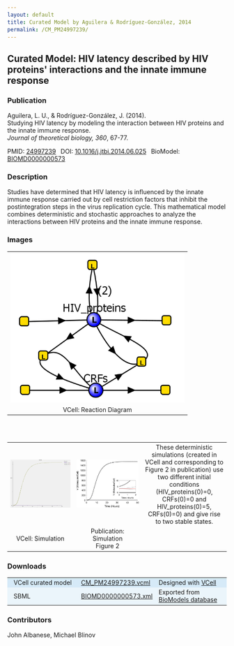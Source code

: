 ```yaml
---
layout: default
title: Curated Model by Aguilera & Rodríguez-González, 2014
permalink: /CM_PM24997239/
---
```

## Curated Model: HIV latency described by HIV proteins' interactions and the innate immune response

### Publication 

Aguilera, L. U., & Rodríguez-González, J. (2014).<br />
Studying HIV latency by modeling the interaction between HIV proteins and the innate immune response. <br />
<i>Journal of theoretical biology, 360</i>, 67-77.

 PMID: <a href="https://www.ncbi.nlm.nih.gov/pubmed/?term=24997239">24997239</a>&ensp; 
 DOI: <a href="https://doi.org/10.1016/j.jtbi.2014.06.025">10.1016/j.jtbi.2014.06.025</a>&ensp;
 BioModel: <a href="https://www.ebi.ac.uk/biomodels/BIOMD0000000573">BIOMD0000000573</a><br />

### Description
Studies have determined that HIV latency is influenced by the innate immune response carried out by cell restriction factors that inhibit the postintegration steps in the virus replication cycle. This mathematical model combines deterministic and stochastic approaches to analyze the interactions between HIV proteins and the innate immune response.

### Images

<center>
 <table>
  <td><a href="https://modelbricks.github.io/images/Vcellimages/CM_PM24997239.PNG"><img width="400" src="/images/Vcellimages/CM_PM24997239.PNG"/></a></td>
  <tr>
   <td align="center">VCell: Reaction Diagram</td>
  </tr>
 </table>
<br /><br />
 <table align="center"> 
  <td align="center" width="300"><a href="https://modelbricks.github.io/images/Vcellimages/CM_PM24997239_VCellSim.PNG"><img width="250" src="/images/Vcellimages/CM_PM24997239_VCellSim.PNG"/></a></td>
  <td align="center" width="300"><a href="https://modelbricks.github.io/images/publications/CM_PM24997239_Sim.PNG"><img width="250" src="/images/publications/CM_PM24997239_Sim.PNG"/></a></td>
  <td align="center" style="vertical-align:middle" width="300"> These deterministic simulations (created in VCell and corresponding to Figure 2 in publication) use two different initial conditions (HIV_proteins(0)=0, CRFs(0)=0 and HIV_proteins(0)=5, CRFs(0)=0) and give rise to two stable states.</td>
 <tr>
  <td align="center">VCell: Simulation</td>
  <td align="center">Publication: Simulation<br />Figure 2</td>
 </tr>
 </table>
 </center>

### Downloads
<center>
 <table>
  <td width="33%" bgcolor="#D6EAF8">&nbsp; VCell curated model </td>
  <td width="33%" bgcolor="#D6EAF8"><a href="/modelbricks/VCML_SBMLfiles/CM_PM24997239.vcml">CM_PM24997239.vcml</a></td>
  <td width="33%" bgcolor="#D6EAF8"> Designed with <a href="http://vcell.org"> VCell</a></td>
  <tr>
   <td bgcolor="#EBF5FB">&nbsp; SBML </td>
   <td bgcolor="#EBF5FB"><a href="/modelbricks/VCML_SBMLfiles/BIOMD0000000573.xml" download>BIOMD0000000573.xml</a></td>
   <td bgcolor="#EBF5FB"> Exported from <a href="https://www.ebi.ac.uk/biomodels/BIOMD0000000573">BioModels database</a></td>
  </tr>
 </table>
</center>
  
### Contributors
John Albanese, Michael Blinov
